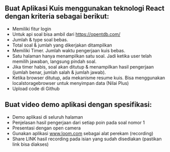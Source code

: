 ## Buat Aplikasi Kuis menggunakan teknologi React dengan kriteria sebagai berikut:
   - Memiliki fitur login
   - Untuk api soal bisa ambil dari https://opentdb.com/
   - Jumlah & type soal bebas.
   - Total soal & jumlah yang dikerjakan ditampilkan
   - Memiliki Timer. Jumlah waktu pengerjaan kuis bebas.
   - Satu halaman hanya menampilkan satu soal. Jadi ketika user telah memilih jawaban, langsung pindah soal.
   - Jika timer habis, soal akan ditutup & menampilkan hasil pengerjaan (jumlah benar, jumlah salah & jumlah jawab).
   - Ketika browser ditutup, ada mekanisme resume kuis. Bisa menggunakan localstoragebrowser untuk menyimpan data (Nilai Plus)
   - Upload code di Github

## Buat video demo aplikasi dengan spesifikasi:
   - Demo aplikasi di seluruh halaman
   - Penjelasan hasil pengerjaan dari setiap poin pada soal nomor 1
   - Presentasi dengan open camera
   - Gunakan aplikasi www.loom.com sebagai alat perekam (recording)
   - Share LINK hasil recording pada isian yang sudah disediakan (pastikan link bisa diakses)
